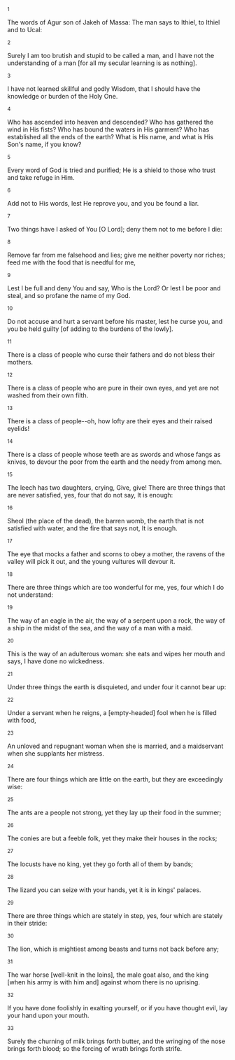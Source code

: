 <sup>1</sup> 

The words of Agur son of Jakeh of Massa: The man says to Ithiel, to Ithiel and to Ucal: 

<sup>2</sup> 

Surely I am too brutish and stupid to be called a man, and I have not the understanding of a man [for all my secular learning is as nothing]. 

<sup>3</sup> 

I have not learned skillful and godly Wisdom, that I should have the knowledge or burden of the Holy One. 

<sup>4</sup> 

Who has ascended into heaven and descended? Who has gathered the wind in His fists? Who has bound the waters in His garment? Who has established all the ends of the earth? What is His name, and what is His Son's name, if you know? 

<sup>5</sup> 

Every word of God is tried and purified; He is a shield to those who trust and take refuge in Him. 

<sup>6</sup> 

Add not to His words, lest He reprove you, and you be found a liar. 

<sup>7</sup> 

Two things have I asked of You [O Lord]; deny them not to me before I die: 

<sup>8</sup> 

Remove far from me falsehood and lies; give me neither poverty nor riches; feed me with the food that is needful for me, 

<sup>9</sup> 

Lest I be full and deny You and say, Who is the Lord? Or lest I be poor and steal, and so profane the name of my God. 

<sup>10</sup> 

Do not accuse and hurt a servant before his master, lest he curse you, and you be held guilty [of adding to the burdens of the lowly]. 

<sup>11</sup> 

There is a class of people who curse their fathers and do not bless their mothers. 

<sup>12</sup> 

There is a class of people who are pure in their own eyes, and yet are not washed from their own filth. 

<sup>13</sup> 

There is a class of people--oh, how lofty are their eyes and their raised eyelids! 

<sup>14</sup> 

There is a class of people whose teeth are as swords and whose fangs as knives, to devour the poor from the earth and the needy from among men. 

<sup>15</sup> 

The leech has two daughters, crying, Give, give! There are three things that are never satisfied, yes, four that do not say, It is enough: 

<sup>16</sup> 

Sheol (the place of the dead), the barren womb, the earth that is not satisfied with water, and the fire that says not, It is enough. 

<sup>17</sup> 

The eye that mocks a father and scorns to obey a mother, the ravens of the valley will pick it out, and the young vultures will devour it. 

<sup>18</sup> 

There are three things which are too wonderful for me, yes, four which I do not understand: 

<sup>19</sup> 

The way of an eagle in the air, the way of a serpent upon a rock, the way of a ship in the midst of the sea, and the way of a man with a maid. 

<sup>20</sup> 

This is the way of an adulterous woman: she eats and wipes her mouth and says, I have done no wickedness. 

<sup>21</sup> 

Under three things the earth is disquieted, and under four it cannot bear up: 

<sup>22</sup> 

Under a servant when he reigns, a [empty-headed] fool when he is filled with food, 

<sup>23</sup> 

An unloved and repugnant woman when she is married, and a maidservant when she supplants her mistress. 

<sup>24</sup> 

There are four things which are little on the earth, but they are exceedingly wise: 

<sup>25</sup> 

The ants are a people not strong, yet they lay up their food in the summer; 

<sup>26</sup> 

The conies are but a feeble folk, yet they make their houses in the rocks; 

<sup>27</sup> 

The locusts have no king, yet they go forth all of them by bands; 

<sup>28</sup> 

The lizard you can seize with your hands, yet it is in kings' palaces. 

<sup>29</sup> 

There are three things which are stately in step, yes, four which are stately in their stride: 

<sup>30</sup> 

The lion, which is mightiest among beasts and turns not back before any; 

<sup>31</sup> 

The war horse [well-knit in the loins], the male goat also, and the king [when his army is with him and] against whom there is no uprising. 

<sup>32</sup> 

If you have done foolishly in exalting yourself, or if you have thought evil, lay your hand upon your mouth. 

<sup>33</sup> 

Surely the churning of milk brings forth butter, and the wringing of the nose brings forth blood; so the forcing of wrath brings forth strife.